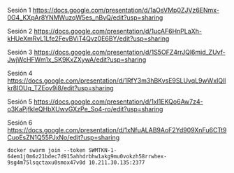 
Sesión 1
https://docs.google.com/presentation/d/1aOsVMp0ZJVz6ENmx-0G4_KXpAr8YNMWuzqW5es_nBvQ/edit?usp=sharing


Sesión 2
https://docs.google.com/presentation/d/1ucAF6HnPLaXh-kHUeXmRvL1Lfe2FevBViT4Qvz0E6BY/edit?usp=sharing


Sesión 3
https://docs.google.com/presentation/d/1S5OFZ4rrJQl6mid_ZUvf-JwjWcHFWm1x_SK9KxZXywA/edit?usp=sharing


Sesión 4
https://docs.google.com/presentation/d/1RfY3m3hBKvsE9SLUvqL9wWxIQllkr8IOUq_TZEov9i8/edit?usp=sharing

Sesión 5
https://docs.google.com/presentation/d/1xl1EKQo6Aw7z4-o3KaPjfkleQHbXUwvGXzPe_So4-ro/edit?usp=sharing

Sesión 6
https://docs.google.com/presentation/d/1xNfuALAB9AoF2Yd909XnFu6CTt9CuoEsZN1Q55PJxNo/edit?usp=sharing


    docker swarm join --token SWMTKN-1-64em1j0m6z21bdec7d915ahhdrbhw1akg9mu0vokzh58rrwhex-9sg4m75lsqctaxu0smox47v0d 10.211.30.135:2377





